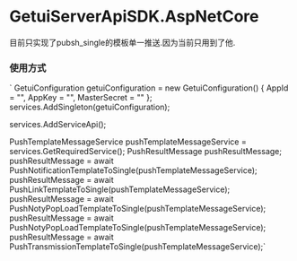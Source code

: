 # GetuiServerApiSDK.AspNetCore

目前只实现了pubsh_single的模板单一推送.因为当前只用到了他.

### 使用方式
`
GetuiConfiguration getuiConfiguration = new GetuiConfiguration()
{
    AppId = "",
    AppKey = "",
    MasterSecret = ""
};
services.AddSingleton(getuiConfiguration);


services.AddServiceApi();

PushTemplateMessageService pushTemplateMessageService = services.GetRequiredService<PushTemplateMessageService>();
PushResultMessage pushResultMessage;
pushResultMessage = await PushNotificationTemplateToSingle(pushTemplateMessageService);
pushResultMessage = await PushLinkTemplateToSingle(pushTemplateMessageService);
pushResultMessage = await PushNotyPopLoadTemplateToSingle(pushTemplateMessageService);
pushResultMessage = await PushNotyPopLoadTemplateToSingle(pushTemplateMessageService);
pushResultMessage = await PushTransmissionTemplateToSingle(pushTemplateMessageService);`

